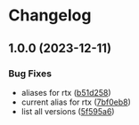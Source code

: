 # Changelog

## 1.0.0 (2023-12-11)


### Bug Fixes

* aliases for rtx ([b51d258](https://github.com/thphuong/asdf-node/commit/b51d258458e71153bdc00bdcb3efe38ea8176546))
* current alias for rtx ([7bf0eb8](https://github.com/thphuong/asdf-node/commit/7bf0eb8b36ae52939e916f6ad22d689d73299e8a))
* list all versions ([5f595a6](https://github.com/thphuong/asdf-node/commit/5f595a629eb2a334ab8b6a25624c519742818d28))
